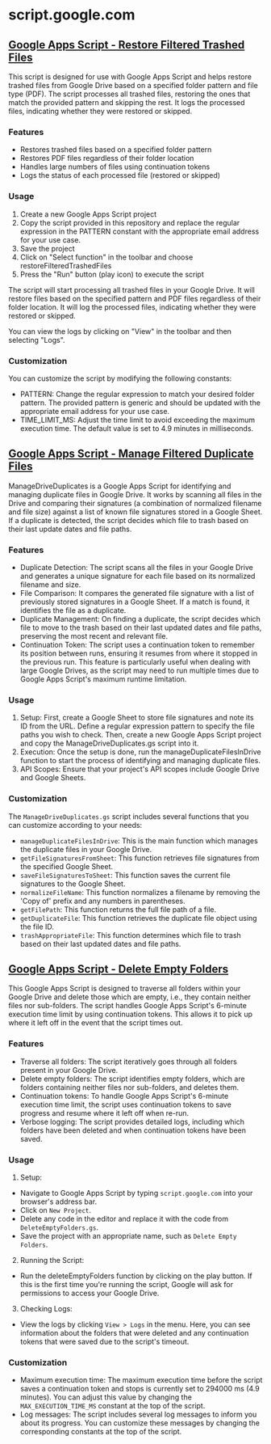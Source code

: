# script.google.com

## [Google Apps Script - Restore Filtered Trashed Files](RestoreTrashedItems.gs)

This script is designed for use with Google Apps Script and helps restore trashed files from Google Drive based on a specified folder pattern and file type (PDF). The script processes all trashed files, restoring the ones that match the provided pattern and skipping the rest. It logs the processed files, indicating whether they were restored or skipped.

### Features

- Restores trashed files based on a specified folder pattern
- Restores PDF files regardless of their folder location
- Handles large numbers of files using continuation tokens
- Logs the status of each processed file (restored or skipped)

### Usage

1. Create a new Google Apps Script project
2. Copy the script provided in this repository and replace the regular expression in the PATTERN constant with the appropriate email address for your use case.
3. Save the project
4. Click on "Select function" in the toolbar and choose restoreFilteredTrashedFiles
5. Press the "Run" button (play icon) to execute the script

The script will start processing all trashed files in your Google Drive. It will restore files based on the specified pattern and PDF files regardless of their folder location. It will log the processed files, indicating whether they were restored or skipped.

You can view the logs by clicking on "View" in the toolbar and then selecting "Logs".

### Customization

You can customize the script by modifying the following constants:

- PATTERN: Change the regular expression to match your desired folder pattern. The provided pattern is generic and should be updated with the appropriate email address for your use case.
- TIME_LIMIT_MS: Adjust the time limit to avoid exceeding the maximum execution time. The default value is set to 4.9 minutes in milliseconds.

## [Google Apps Script - Manage Filtered Duplicate Files](ManageDriveDuplicates.gs)

ManageDriveDuplicates is a Google Apps Script for identifying and managing duplicate files in Google Drive. It works by scanning all files in the Drive and comparing their signatures (a combination of normalized filename and file size) against a list of known file signatures stored in a Google Sheet. If a duplicate is detected, the script decides which file to trash based on their last update dates and file paths.

### Features

- Duplicate Detection: The script scans all the files in your Google Drive and generates a unique signature for each file based on its normalized filename and size.
- File Comparison: It compares the generated file signature with a list of previously stored signatures in a Google Sheet. If a match is found, it identifies the file as a duplicate.
- Duplicate Management: On finding a duplicate, the script decides which file to move to the trash based on their last updated dates and file paths, preserving the most recent and relevant file.
- Continuation Token: The script uses a continuation token to remember its position between runs, ensuring it resumes from where it stopped in the previous run. This feature is particularly useful when dealing with large Google Drives, as the script may need to run multiple times due to Google Apps Script's maximum runtime limitation.

### Usage

1. Setup: First, create a Google Sheet to store file signatures and note its ID from the URL. Define a regular expression pattern to specify the file paths you wish to check. Then, create a new Google Apps Script project and copy the ManageDriveDuplicates.gs script into it.
2. Execution: Once the setup is done, run the manageDuplicateFilesInDrive function to start the process of identifying and managing duplicate files.
3. API Scopes: Ensure that your project's API scopes include Google Drive and Google Sheets.

### Customization

The `ManageDriveDuplicates.gs` script includes several functions that you can customize according to your needs:

- `manageDuplicateFilesInDrive`: This is the main function which manages the duplicate files in your Google Drive.
- `getFileSignaturesFromSheet`: This function retrieves file signatures from the specified Google Sheet.
- `saveFileSignaturesToSheet`: This function saves the current file signatures to the Google Sheet.
- `normalizeFileName`: This function normalizes a filename by removing the 'Copy of' prefix and any numbers in parentheses.
- `getFilePath`: This function returns the full file path of a file.
- `getDuplicateFile`: This function retrieves the duplicate file object using the file ID.
- `trashAppropriateFile`: This function determines which file to trash based on their last updated dates and file paths.

## [Google Apps Script - Delete Empty Folders](DeleteEmptyFolders.gs)

This Google Apps Script is designed to traverse all folders within your Google Drive and delete those which are empty, i.e., they contain neither files nor sub-folders. The script handles Google Apps Script's 6-minute execution time limit by using continuation tokens. This allows it to pick up where it left off in the event that the script times out.

### Features

- Traverse all folders: The script iteratively goes through all folders present in your Google Drive.
- Delete empty folders: The script identifies empty folders, which are folders containing neither files nor sub-folders, and deletes them.
- Continuation tokens: To handle Google Apps Script's 6-minute execution time limit, the script uses continuation tokens to save progress and resume where it left off when re-run.
- Verbose logging: The script provides detailed logs, including which folders have been deleted and when continuation tokens have been saved.

### Usage

1. Setup:

- Navigate to Google Apps Script by typing `script.google.com` into your browser's address bar.
- Click on `New Project`.
- Delete any code in the editor and replace it with the code from `DeleteEmptyFolders.gs`.
- Save the project with an appropriate name, such as `Delete Empty Folders`.

2. Running the Script:

- Run the deleteEmptyFolders function by clicking on the play button. If this is the first time you're running the script, Google will ask for permissions to access your Google Drive.

3. Checking Logs:

- View the logs by clicking `View > Logs` in the menu. Here, you can see information about the folders that were deleted and any continuation tokens that were saved due to the script's timeout.

### Customization

- Maximum execution time: The maximum execution time before the script saves a continuation token and stops is currently set to 294000 ms (4.9 minutes). You can adjust this value by changing the `MAX_EXECUTION_TIME_MS` constant at the top of the script.
- Log messages: The script includes several log messages to inform you about its progress. You can customize these messages by changing the corresponding constants at the top of the script.

